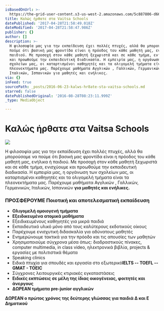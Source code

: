 ```yaml
---
isBasedOnUrl: >-
  https://the-grid-user-content.s3-us-west-2.amazonaws.com/5c887806-d66f-4faa-95fa-ce3d552d5931.jpg
title: Καλώς ήρθατε στα Vaitsa Schools
datePublished: '2017-04-28T21:58:49.018Z'
dateModified: '2017-04-28T21:58:47.986Z'
publisher: {}
author: []
description: >-
  Η φιλοσοφία μας για την εκπαίδευση έχει πολλές πτυχές, αλλά θα μπορούσαμε να
  πούμε ότι βασική μας φροντίδα είναι η πρόοδος του κάθε μαθητή μας, ενήλικα ή
  παιδιού. Με προσοχή στον κάθε μαθητή ξεχωριστά και σε κάθε τμήμα, ενισχύουμε
  και προωθούμε την εκπαιδευτική διαδικασία. Η εμπειρία μας, η οργάνωση των
  σχολείων μας, οι καταρτισμένοι καθηγητές και τα ολιγομελή τμήματα είναι τα
  πλεονεκτήματα μας. Παρέχουμε μαθήματα Αγγλικών , Γαλλικών, Γερμανικών,
  Ιταλικών, Ισπανικών για μαθητές και ενήλικες.
via: {}
inFeed: true
sourcePath: _posts/2016-06-23-kalws-hr8ate-sta-vaitsa-schools.md
starred: false
datePublishedOriginal: '2016-08-28T08:23:11.999Z'
_type: MediaObject

---
```

# **Καλώς ήρθατε στα Vaitsa Schools**
![](https://the-grid-user-content.s3-us-west-2.amazonaws.com/5c887806-d66f-4faa-95fa-ce3d552d5931.jpg)

Η φιλοσοφία μας για την εκπαίδευση έχει πολλές πτυχές, αλλά θα μπορούσαμε να πούμε ότι βασική μας φροντίδα είναι η πρόοδος του κάθε μαθητή μας, ενήλικα ή παιδιού. Με προσοχή στον κάθε μαθητή ξεχωριστά και σε κάθε τμήμα, ενισχύουμε και προωθούμε την εκπαιδευτική διαδικασία. Η εμπειρία μας, η οργάνωση των σχολείων μας, οι καταρτισμένοι καθηγητές και τα ολιγομελή τμήματα είναι τα πλεονεκτήματα μας. Παρέχουμε μαθήματα Αγγλικών , Γαλλικών, Γερμανικών, Ιταλικών, Ισπανικών **για μαθητές και ενήλικες.**

### ΠΡΟΣΦΕΡΟΥΜΕ Ποιοτική και αποτελεσματική εκπαίδευση

* **Ολιγομελή ομοιογενή τμήματα**
* **Εξειδικευμένα ατομικά μαθήματα**
* Εξειδικευμένους καθηγητές για μικρά παιδιά
* Eκπαιδευτικό υλικό μόνο από τους καλύτερους εκδοτικούς οίκους
* Παρέχουμε ενισχυτική διδασκαλία για αδύνατους μαθητές
* Ενημερώνουμε τακτικά για την πρόοδο και τις απουσίες των μαθητών
* Χρησιμοποιούμε σύγχρονα μέσα όπως: διαδραστικούς πίνακες, computer multimedia, in class video, ηλεκτρονικά βιβλία, projects & εργασίες με πολιτιστικά θέματα
* Speaking clinics
* Ειδικά πτυχία για σπουδές και εργασία στο εξωτερικό**IELTS -- TOEFL -- GMAT - TOEIC**
* Σύγχρονες λειτουργικές κτιριακές εγκαταστάσεις
* **Ειδικές εκπτώσεις σε μέλη της ίδιας οικογένειας, φοιτητές και άνεργους**
* **ΔΩΡΕΑΝ τμήματα pre-junior αγγλικών**

**ΔΩΡΕΑΝ ο πρώτος χρόνος της δεύτερης γλώσσας για παιδιά Δ και Ε Δημοτικού**